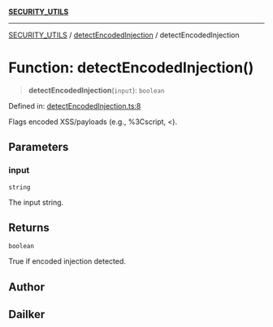 [**SECURITY_UTILS**](../../README.md)

***

[SECURITY_UTILS](../../README.md) / [detectEncodedInjection](../README.md) / detectEncodedInjection

# Function: detectEncodedInjection()

> **detectEncodedInjection**(`input`): `boolean`

Defined in: [detectEncodedInjection.ts:8](https://github.com/dailker/everyutil-js/blob/7799f3f003cb23f425be3f1c83c38483e2648188/src/security/detectEncodedInjection.ts#L8)

Flags encoded XSS/payloads (e.g., %3Cscript, &#x3C;).

## Parameters

### input

`string`

The input string.

## Returns

`boolean`

True if encoded injection detected.

## Author

## Dailker
